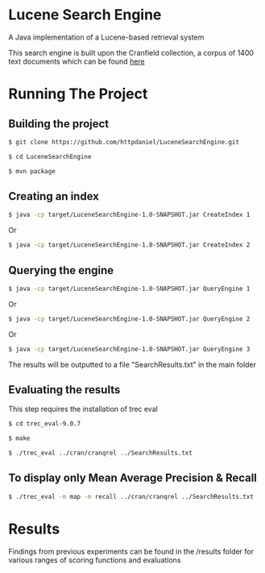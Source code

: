 # Lucene Search Engine

A Java implementation of a Lucene-based retrieval system

This search engine is built upon the Cranfield collection, a corpus of 1400 text documents which can be found [here](http://ir.dcs.gla.ac.uk/resources/test_collections/cran/)

# Running The Project

## Building the project

``` sh
$ git clone https://github.com/httpdaniel/LuceneSearchEngine.git

$ cd LuceneSearchEngine

$ mvn package
```

## Creating an index

``` sh
$ java -cp target/LuceneSearchEngine-1.0-SNAPSHOT.jar CreateIndex 1    // For custom analyser
```

Or

``` sh
$ java -cp target/LuceneSearchEngine-1.0-SNAPSHOT.jar CreateIndex 2    // For standard analyser
```

## Querying the engine

``` sh
$ java -cp target/LuceneSearchEngine-1.0-SNAPSHOT.jar QueryEngine 1    // For BM25 Similarity
```

Or

``` sh
$ java -cp target/LuceneSearchEngine-1.0-SNAPSHOT.jar QueryEngine 2    // For TF-IDF Similarity
```

Or

``` sh
$ java -cp target/LuceneSearchEngine-1.0-SNAPSHOT.jar QueryEngine 3    // For boolean similarity
```

The results will be outputted to a file "SearchResults.txt" in the main folder

## Evaluating the results

This step requires the installation of trec eval

``` sh
$ cd trec_eval-9.0.7

$ make

$ ./trec_eval ../cran/cranqrel ../SearchResults.txt
```

## To display only Mean Average Precision & Recall

``` sh
$ ./trec_eval -m map -m recall ../cran/cranqrel ../SearchResults.txt
```

# Results 

Findings from previous experiments can be found in the /results folder for various ranges of scoring functions and evaluations

